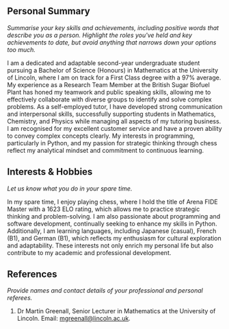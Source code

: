 ## Personal Summary
*Summarise your key skills and achievements, including positive words that describe you as a person. Highlight the roles you've held and key achievements to date, but avoid anything that narrows down your options too much.*

I am a dedicated and adaptable second-year undergraduate student pursuing a Bachelor of Science (Honours) in Mathematics at the University of Lincoln, where I am on track for a First Class degree with a 97% average. My experience as a Research Team Member at the British Sugar Biofuel Plant has honed my teamwork and public speaking skills, allowing me to effectively collaborate with diverse groups to identify and solve complex problems. As a self-employed tutor, I have developed strong communication and interpersonal skills, successfully supporting students in Mathematics, Chemistry, and Physics while managing all aspects of my tutoring business. I am recognised for my excellent customer service and have a proven ability to convey complex concepts clearly. My interests in programming, particularly in Python, and my passion for strategic thinking through chess reflect my analytical mindset and commitment to continuous learning.

## Interests & Hobbies
*Let us know what you do in your spare time.*

In my spare time, I enjoy playing chess, where I hold the title of Arena FIDE Master with a 1623 ELO rating, which allows me to practice strategic thinking and problem-solving. I am also passionate about programming and software development, continually seeking to enhance my skills in Python. Additionally, I am learning languages, including Japanese (casual), French (B1), and German (B1), which reflects my enthusiasm for cultural exploration and adaptability. These interests not only enrich my personal life but also contribute to my academic and professional development.

## References
*Provide names and contact details of your professional and personal referees.*

1. Dr Martin Greenall, Senior Lecturer in Mathematics at the University of Lincoln. Email: mgreenall@lincoln.ac.uk.